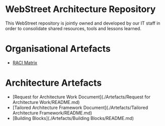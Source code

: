 # WebStreet Architecture Repository

This WebStreet repository is jointly owned and developed by our IT staff in order to consolidate shared resources, tools and lessons learned.

# Organisational Artefacts

* [RACI Matrix](./Images/11_RACI.png)


# Architecture Artefacts

* [Request for Architecture Work Document](./Artefacts/Request for Architecture Work/README.md)
* [Tailored Architecture Framework Document](./Artefacts/Tailored Architecture Framework/README.md)
* [Building Blocks](./Artefacts/Building Blocks/README.md)


